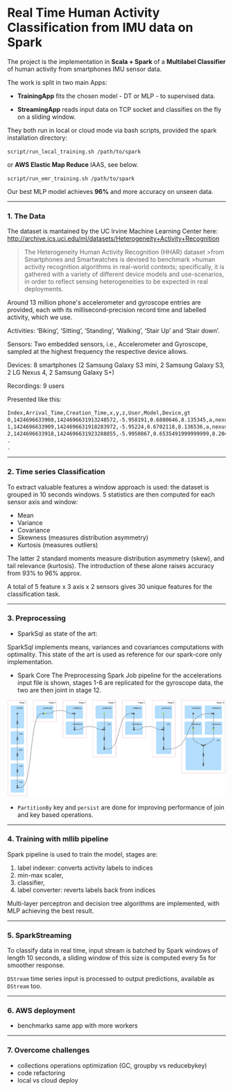 
# Real Time Human Activity Classification from IMU data on Spark
The project is the implementation in **Scala + Spark** of a **Multilabel Classifier** of human activity from smartphones IMU sensor data.

The work is split in two main Apps:

- **TrainingApp** fits the chosen model - DT or MLP - to supervised data.

- **StreamingApp** reads input data on TCP socket and classifies on the fly on a sliding window.

They both run in local or cloud mode via bash scripts, provided the spark installation directory:

`script/run_local_training.sh /path/to/spark`

 or **AWS Elastic Map Reduce** IAAS, see below.

`script/run_emr_training.sh /path/to/spark`

Our best MLP model achieves **96%** and more accuracy on unseen data.

___
### 1. The Data

The dataset is mantained by the UC Irvine Machine Learning Center here: http://archive.ics.uci.edu/ml/datasets/Heterogeneity+Activity+Recognition


> The Heterogeneity Human Activity Recognition (HHAR) dataset >from Smartphones and Smartwatches is devised to benchmark >human activity recognition algorithms in real-world contexts; specifically, it is gathered with a variety of different device models and use-scenarios, in order to reflect sensing heterogeneities to be expected in real deployments.


Around 13 million phone's accelerometer and gyroscope entries are provided, each with its millisecond-precision record time and labelled activity, which we use.

Activities: ‘Biking’, ‘Sitting’, ‘Standing’, ‘Walking’, ‘Stair Up’ and ‘Stair down’.

Sensors: Two embedded sensors, i.e., Accelerometer and Gyroscope, sampled at the highest frequency the respective device allows.

Devices: 8 smartphones (2 Samsung Galaxy S3 mini, 2 Samsung Galaxy S3, 2 LG Nexus 4, 2 Samsung Galaxy S+)

Recordings: 9 users 

Presented like this:

```
Index,Arrival_Time,Creation_Time,x,y,z,User,Model,Device,gt
0,1424696633908,1424696631913248572,-5.958191,0.6880646,8.135345,a,nexus4,nexus4_1,stand
1,1424696633909,1424696631918283972,-5.95224,0.6702118,8.136536,a,nexus4,nexus4_1,stand
2,1424696633918,1424696631923288855,-5.9950867,0.6535491999999999,8.204376,a,nexus4,nexus4_1,stand
.
.
```
___
### 2. Time series Classification

To extract valuable features a window approach is used:
the dataset is grouped in 10 seconds windows.
5 statistics are then computed for each sensor axis and window:

- Mean 
- Variance 
- Covariance
- Skewness (measures distribution asymmetry)
- Kurtosis  (measures outliers)

The latter 2 standard moments measure distribution asymmetry (skew), and tail relevance (kurtosis).
The introduction of these alone raises accuracy from 93% to 96% approx.

A total of 5 feature x 3 axis x 2 sensors gives 30 unique features for the classification task.


___
### 3. Preprocessing

- SparkSql as state of the art:

SparkSql implements means, variances and covariances computations with optimality.
This state of the art is used as reference for our spark-core only implementation.

- Spark Core
The Preprocessing Spark Job pipeline for the accelerations input file is shown,
stages 1-6 are replicated for the gyroscope data, 
the two are then joint in stage 12.

![img](img/DAGCore.jpg)

- `PartitionBy` key and `persist` are done for improving performance of join and key based operations.


___
### 4. Training with mllib pipeline

Spark pipeline is used to train the model, stages are:
1. label indexer: converts activity labels to indices
2. min-max scaler,
3. classifier, 
4. label converter: reverts labels back from indices

Multi-layer perceptron and decision tree algorithms are implemented,
with MLP achieving the best result.

___
### 5. SparkStreaming

To classify data in real time, input stream is batched by Spark windows of length 10 seconds,
a sliding window of this size is computed every 5s for smoother response.


`DStream` time series input is processed to output predictions, available as `DStream` too.

___
### 6. AWS deployment

- benchmarks same app with more workers
___
### 7. Overcome challenges

- collections operations optimization (GC, groupby vs reducebykey)
- code refactoring
- local vs cloud deploy